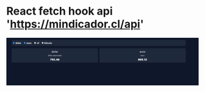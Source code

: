 # React fetch hook api 'https://mindicador.cl/api'


![alt text](https://github.com/vicho-99/react-fetch/blob/main/print.PNG?raw=true)
